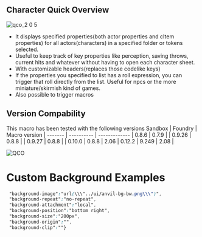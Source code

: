 ## Character Quick Overview
![qco_2 0 5](https://user-images.githubusercontent.com/81265884/117086377-a9092280-ad4c-11eb-810e-fa43ccb6314f.PNG)
- It displays specified properties(both actor properties and cItem properties) for all actors(characters) in a specified folder or tokens selected. 
- Useful to keep track of key properties like perception, saving throws, current hits 
and whatever without having to open each character sheet.
- With customizable headers(replaces those codelike keys)
- If the properties you specified to list has a roll expression, you can trigger that roll directly from the list. Useful for npcs or the more miniature/skirmish kind of games.
- Also possible to trigger macros
## Version Compability
This macro has been tested with the following versions
Sandbox  | Foundry     | Macro version |
-------  | ----------  | ------------- |
0.8.6    | 0.7.9       |               |
0.9.26   | 0.8.8       |               |
0.9.27   | 0.8.8       |               |
0.10.0   | 0.8.8       | 2.06          |
0.12.2   | 9.249       | 2.08          |



![QCO](https://user-images.githubusercontent.com/81265884/113228274-c43bca80-9294-11eb-951b-a43fddcc05c8.gif)

# Custom Background Examples
```css {"background-color":"orange",
 "background-image":"url(\\\"../ui/anvil-bg-bw.png\\\")",      
 "background-repeat":"no-repeat",
 "background-attachment":"local",
 "background-position":"bottom right",
 "background-size":"200px",
 "background-origin":"",
 "background-clip":""}
```
 
 
 

